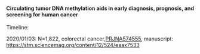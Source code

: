 #### Circulating tumor DNA methylation aids in early diagnosis, prognosis, and screening for human cancer

Timeline:

2020/01/03: N=1,822, colorectal cancer,[PRJNA574555](https://www.ncbi.nlm.nih.gov/Traces/study/?query_key=2&WebEnv=NCID_1_64239416_130.14.18.97_5555_1578143241_3795030696_0MetA0_S_HStore&o=acc_s%3Aa), manuscript: https://stm.sciencemag.org/content/12/524/eaax7533
